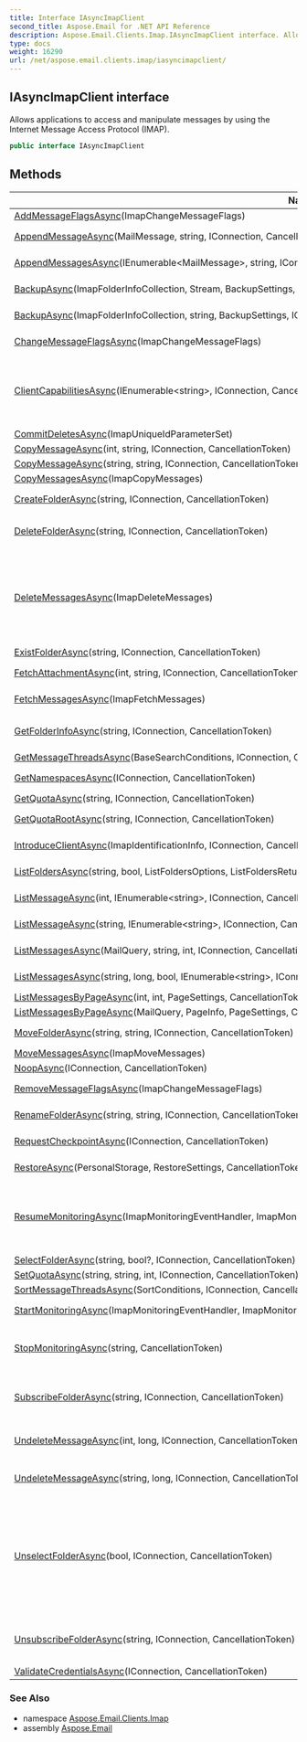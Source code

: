 ```yaml
---
title: Interface IAsyncImapClient
second_title: Aspose.Email for .NET API Reference
description: Aspose.Email.Clients.Imap.IAsyncImapClient interface. Allows applications to access and manipulate messages by using the Internet Message Access Protocol IMAP
type: docs
weight: 16290
url: /net/aspose.email.clients.imap/iasyncimapclient/
---
```

## IAsyncImapClient interface

Allows applications to access and manipulate messages by using the Internet Message Access Protocol (IMAP).

```csharp
public interface IAsyncImapClient
```

## Methods

| Name | Description |
| --- | --- |
| [AddMessageFlagsAsync](../../aspose.email.clients.imap/iasyncimapclient/addmessageflagsasync/)(ImapChangeMessageFlags) | Adds the flags to the message |
| [AppendMessageAsync](../../aspose.email.clients.imap/iasyncimapclient/appendmessageasync/)(MailMessage, string, IConnection, CancellationToken) | Uploads the mail message to the specified folder |
| [AppendMessagesAsync](../../aspose.email.clients.imap/iasyncimapclient/appendmessagesasync/)(IEnumerable&lt;MailMessage&gt;, string, IConnection, CancellationToken) | Uploads the mail messages to the current folder |
| [BackupAsync](../../aspose.email.clients.imap/iasyncimapclient/backupasync/#backupasync)(ImapFolderInfoCollection, Stream, BackupSettings, IConnection, CancellationToken) | Backups the content of the specified folders |
| [BackupAsync](../../aspose.email.clients.imap/iasyncimapclient/backupasync/#backupasync_1)(ImapFolderInfoCollection, string, BackupSettings, IConnection, CancellationToken) | Backups the content of the specified folders |
| [ChangeMessageFlagsAsync](../../aspose.email.clients.imap/iasyncimapclient/changemessageflagsasync/)(ImapChangeMessageFlags) | Changes the flags of the message |
| [ClientCapabilitiesAsync](../../aspose.email.clients.imap/iasyncimapclient/clientcapabilitiesasync/)(IEnumerable&lt;string&gt;, IConnection, CancellationToken) | Notifies server which extensions are supported by client. Please note, this operation works only in case if server supports RFC5161 See more https://tools.ietf.org/html/rfc5161 |
| [CommitDeletesAsync](../../aspose.email.clients.imap/iasyncimapclient/commitdeletesasync/)(ImapUniqueIdParameterSet) | Commit the deletions |
| [CopyMessageAsync](../../aspose.email.clients.imap/iasyncimapclient/copymessageasync/#copymessageasync)(int, string, IConnection, CancellationToken) | Copies the message |
| [CopyMessageAsync](../../aspose.email.clients.imap/iasyncimapclient/copymessageasync/#copymessageasync_1)(string, string, IConnection, CancellationToken) | Copies the message. |
| [CopyMessagesAsync](../../aspose.email.clients.imap/iasyncimapclient/copymessagesasync/)(ImapCopyMessages) | Copy the messages. |
| [CreateFolderAsync](../../aspose.email.clients.imap/iasyncimapclient/createfolderasync/)(string, IConnection, CancellationToken) | Creates a folder with the specified name. |
| [DeleteFolderAsync](../../aspose.email.clients.imap/iasyncimapclient/deletefolderasync/)(string, IConnection, CancellationToken) | Deletes a specified folder. This method represents IMAP DELETE command. |
| [DeleteMessagesAsync](../../aspose.email.clients.imap/iasyncimapclient/deletemessagesasync/)(ImapDeleteMessages) | Marks a message with the specified unique identifier as deleted and commits the deletions if user specifies this. This method works only if server supports UIDPLUS extension. Please, read more https://tools.ietf.org/html/rfc4315 |
| [ExistFolderAsync](../../aspose.email.clients.imap/iasyncimapclient/existfolderasync/)(string, IConnection, CancellationToken) | Check whether this folder exists |
| [FetchAttachmentAsync](../../aspose.email.clients.imap/iasyncimapclient/fetchattachmentasync/)(int, string, IConnection, CancellationToken) | Fetches the specified attachment. |
| [FetchMessagesAsync](../../aspose.email.clients.imap/iasyncimapclient/fetchmessagesasync/)(ImapFetchMessages) | Fetches the messages asynchronously |
| [GetFolderInfoAsync](../../aspose.email.clients.imap/iasyncimapclient/getfolderinfoasync/)(string, IConnection, CancellationToken) | Returns information about the specified folder without selecting it |
| [GetMessageThreadsAsync](../../aspose.email.clients.imap/iasyncimapclient/getmessagethreadsasync/)(BaseSearchConditions, IConnection, CancellationToken) | Get message threads. |
| [GetNamespacesAsync](../../aspose.email.clients.imap/iasyncimapclient/getnamespacesasync/)(IConnection, CancellationToken) | Gets namespaces that are available on a server. |
| [GetQuotaAsync](../../aspose.email.clients.imap/iasyncimapclient/getquotaasync/)(string, IConnection, CancellationToken) | Gets quota information |
| [GetQuotaRootAsync](../../aspose.email.clients.imap/iasyncimapclient/getquotarootasync/)(string, IConnection, CancellationToken) | Gets quota root information for mailbox |
| [IntroduceClientAsync](../../aspose.email.clients.imap/iasyncimapclient/introduceclientasync/)(ImapIdentificationInfo, IConnection, CancellationToken) | Introduces client information to a server. |
| [ListFoldersAsync](../../aspose.email.clients.imap/iasyncimapclient/listfoldersasync/)(string, bool, ListFoldersOptions, ListFoldersReturnOptions, IConnection, CancellationToken) | Gets the list of subfolders in the specified folder |
| [ListMessageAsync](../../aspose.email.clients.imap/iasyncimapclient/listmessageasync/#listmessageasync)(int, IEnumerable&lt;string&gt;, IConnection, CancellationToken) | Gets information about a message. |
| [ListMessageAsync](../../aspose.email.clients.imap/iasyncimapclient/listmessageasync/#listmessageasync_1)(string, IEnumerable&lt;string&gt;, IConnection, CancellationToken) | Gets information about a message. |
| [ListMessagesAsync](../../aspose.email.clients.imap/iasyncimapclient/listmessagesasync/#listmessagesasync)(MailQuery, string, int, IConnection, CancellationToken) | Gets the list of messages in the current folder. |
| [ListMessagesAsync](../../aspose.email.clients.imap/iasyncimapclient/listmessagesasync/#listmessagesasync_1)(string, long, bool, IEnumerable&lt;string&gt;, IConnection, CancellationToken) | Gets the list of messages in the specified folder |
| [ListMessagesByPageAsync](../../aspose.email.clients.imap/iasyncimapclient/listmessagesbypageasync/#listmessagesbypageasync_1)(int, int, PageSettings, CancellationToken) | Gets the list of messages |
| [ListMessagesByPageAsync](../../aspose.email.clients.imap/iasyncimapclient/listmessagesbypageasync/#listmessagesbypageasync)(MailQuery, PageInfo, PageSettings, CancellationToken) | Gets the list of messages |
| [MoveFolderAsync](../../aspose.email.clients.imap/iasyncimapclient/movefolderasync/)(string, string, IConnection, CancellationToken) | Moves specified folder and its subfolders to new location. |
| [MoveMessagesAsync](../../aspose.email.clients.imap/iasyncimapclient/movemessagesasync/)(ImapMoveMessages) | Moves the messages. |
| [NoopAsync](../../aspose.email.clients.imap/iasyncimapclient/noopasync/)(IConnection, CancellationToken) | 'No operation' command |
| [RemoveMessageFlagsAsync](../../aspose.email.clients.imap/iasyncimapclient/removemessageflagsasync/)(ImapChangeMessageFlags) | Removes the flags of the message |
| [RenameFolderAsync](../../aspose.email.clients.imap/iasyncimapclient/renamefolderasync/)(string, string, IConnection, CancellationToken) | Renames a specified folder to a new name |
| [RequestCheckpointAsync](../../aspose.email.clients.imap/iasyncimapclient/requestcheckpointasync/)(IConnection, CancellationToken) | Requests a checkpoint of the currently selected mailbox. |
| [RestoreAsync](../../aspose.email.clients.imap/iasyncimapclient/restoreasync/)(PersonalStorage, RestoreSettings, CancellationToken) | Begins to restore imap folders from the given personal storage. |
| [ResumeMonitoringAsync](../../aspose.email.clients.imap/iasyncimapclient/resumemonitoringasync/)(ImapMonitoringEventHandler, ImapMonitoringErrorEventHandler, IImapMonitoringState, CancellationToken) | Resumes monitoring of message changes for specified folder. Unlike the StartMonitoring method, it will find all missing mailbox changes and call the callback for them. |
| [SelectFolderAsync](../../aspose.email.clients.imap/iasyncimapclient/selectfolderasync/)(string, bool?, IConnection, CancellationToken) | Selects the specified folder |
| [SetQuotaAsync](../../aspose.email.clients.imap/iasyncimapclient/setquotaasync/)(string, string, int, IConnection, CancellationToken) | Sets quota information |
| [SortMessageThreadsAsync](../../aspose.email.clients.imap/iasyncimapclient/sortmessagethreadsasync/)(SortConditions, IConnection, CancellationToken) | Sort message threads. |
| [StartMonitoringAsync](../../aspose.email.clients.imap/iasyncimapclient/startmonitoringasync/)(ImapMonitoringEventHandler, ImapMonitoringErrorEventHandler, string) | Starts monitoring of message changes for specified folder. |
| [StopMonitoringAsync](../../aspose.email.clients.imap/iasyncimapclient/stopmonitoringasync/)(string, CancellationToken) | Stops monitoring of message changes for specified folder. Stops monitoring of all folders if folderName is null. |
| [SubscribeFolderAsync](../../aspose.email.clients.imap/iasyncimapclient/subscribefolderasync/)(string, IConnection, CancellationToken) | Sent the SUBSCRIBE command that adds the specified mailbox name to the server's set of "active" mailboxes. |
| [UndeleteMessageAsync](../../aspose.email.clients.imap/iasyncimapclient/undeletemessageasync/#undeletemessageasync)(int, long, IConnection, CancellationToken) | Marks a message with the specified sequence number as not deleted |
| [UndeleteMessageAsync](../../aspose.email.clients.imap/iasyncimapclient/undeletemessageasync/#undeletemessageasync_1)(string, long, IConnection, CancellationToken) | Marks a message with the specified sequence number as not deleted. |
| [UnselectFolderAsync](../../aspose.email.clients.imap/iasyncimapclient/unselectfolderasync/)(bool, IConnection, CancellationToken) | Unselects folder which are currently selected. if doNotExpunge property is true, all messages are marked as deleted are removed, otherwise deletion canceled. Please note, this operation works only in case if server supports RFC3691 See more https://tools.ietf.org/html/rfc3691 |
| [UnsubscribeFolderAsync](../../aspose.email.clients.imap/iasyncimapclient/unsubscribefolderasync/)(string, IConnection, CancellationToken) | Sent the UNSUBSCRIBE command that removes the specified mailbox name from the server's set of "active" mailboxes |
| [ValidateCredentialsAsync](../../aspose.email.clients.imap/iasyncimapclient/validatecredentialsasync/)(IConnection, CancellationToken) | Executes credentials validation |

### See Also

* namespace [Aspose.Email.Clients.Imap](../../aspose.email.clients.imap/)
* assembly [Aspose.Email](../../)


